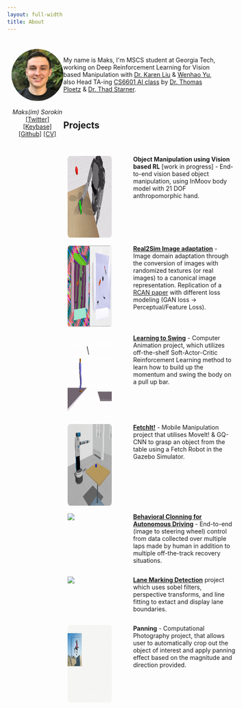 ```yaml
---
layout: full-width
title: About
---
```


<div style="display: grid; grid-template-columns: 25% 75%; padding: 10px;">
  <div>
  	<p align="center">
  		<img src="../assets/img/maks.jpg" alt="maks_photo" width="200" align="center" style="border-radius: 50%"/>
  		<br><br>
  		<i>Maks(im) Sorokin</i>
  		<br>
  		<a href="https://www.twitter.com/initmaks/">[Twitter]</a> <a href="https://keybase.io/initmaks/">[Keybase]</a> 
  		<br><a href="https://github.com/initmaks/">[Github]</a> <a href="../misc/CV_SEP19.pdf">[CV]</a>
  	</p>
  </div>
  <div>
  	<p>
  		<br>
  		My name is Maks, I'm MSCS student at Georgia Tech, working on Deep Reinforcement Learning for Vision based Manipulation with <a href="https://cs.stanford.edu/~karenliu/Home.html">Dr. Karen Liu</a> & <a href="https://wenhaoyu.weebly.com/">Wenhao Yu</a>, also Head TA-ing <a href="https://docs.google.com/document/d/e/2PACX-1vSfX11I1FjSvXfu7FdhdNa-XwHZx8HK4Ot-nM76dKWE85MB_y6xCN5XkjR-xycY6i4YB67K4Iw0Jkm2/pub">CS6601 AI class</a> by <a href="https://www.cc.gatech.edu/people/thomas-ploetz"> Dr. Thomas Ploetz</a> & <a href="https://www.cc.gatech.edu/home/thad/">Dr. Thad Starner</a>.
  		<br><br>
  		<br>
  		<h2>Projects</h2>
  		<br>
  		<div style="display: grid; grid-template-columns: 30% 70%; padding: 10px; grid-column-gap: 50px;">
  			<!-- ################################################################################## -->
  			<div>
  				<img src="../assets/img/lift/lift.gif" style="border-radius: 5%; margin-top:15px" width="300" height="190"/>
  			</div>
  			<div>
  				<p>
  					<strong>Object Manipulation using Vision based RL</strong> [work in progress] - End-to-end vision based object manipulation, using InMoov body model with 21 DOF anthropomorphic hand. 
  				</p>
  			</div>
  			<!-- ################################################################################## -->
  			<div>
  				<img src="../assets/img/ran2can/simsim2.png" style="border-radius: 5%; margin-top:15px" width="300" height="190"/>
  			</div>
  			<div>
  				<p>
  					<a href="https://github.com/initmaks/ran2can"><strong>Real2Sim Image adaptation</strong></a> - Image domain adaptation through the conversion of images with randomized textures (or real images) to a canonical image representation. Replication of a <a href="https://arxiv.org/pdf/1812.07252.pdf">RCAN paper</a> with different loss modeling (GAN loss -> Perceptual/Feature Loss).
  				</p>
  			</div>
  			<!-- ################################################################################## -->
  			<div>
  				<img src="../assets/img/swing_rl/anim.gif" style="border-radius: 5%; margin-top:15px" width="300" height="190"/>
  			</div>
  			<div>
  				<p>
  					<a href="/page/learning_to_swing_with_rl"><strong>Learning to Swing</strong></a> - Computer Animation project, which utilizes off-the-shelf Soft-Actor-Critic Reinforcement Learning method to learn how to build up the momentum and swing the body on a pull up bar.
  				</p>
  			</div>
  			<!-- ################################################################################## -->
  			<div>
  				<img src="../assets/img/mm/mm.gif"  style="border-radius: 5%; margin-top:15px" width="300" height="190"/>
  			</div>
  			<div>
  				<p>
  					<a href="/page/mobile_manipulation_course"><strong>FetchIt!</strong></a> - Mobile Manipulation project that utilises MoveIt! & GQ-CNN to grasp an object from the table using a Fetch Robot in the Gazebo Simulator.
  				</p>
  			</div>
  			<!-- ################################################################################## -->
  			<div>
  				<img src="../assets/img/sdc_nd/anim.gif" style="border-radius: 5%; margin-top:15px"/>
  			</div>
  			<div>
  				<p>
  					<a href="https://github.com/initmaks/Self-driving_car_ND/tree/master/Behavioral-Cloning"><strong>Behavioral Clonning for Autonomous Driving</strong></a> - End-to-end (image to steering wheel) control from data collected over multiple laps made by human in addition to multiple off-the-track recovery situations.
  				</p>
  			</div>
  			<!-- ################################################################################## -->
  			<div>
  				<img src="https://raw.githubusercontent.com/initmaks/Self-driving_car_ND/master/Advanced-Lane-Lines/misc/drive.gif"  style="border-radius: 5%; margin-top:15px"/>
  			</div>
  			<div>
  				<p>
  					<a href="https://github.com/initmaks/Self-driving_car_ND/tree/master/Advanced-Lane-Lines"><strong>Lane Marking Detection</strong></a> project which uses sobel filters, perspective transforms, and line fitting to extact and display lane boundaries.
  				</p>
  			</div>
  			<!-- ################################################################################## -->
  			<div>
  				<img src="../assets/img/panning/anim.gif"  style="border-radius: 5%; margin-top:15px" width="300" height="180"/>
  			</div>
  			<div>
  				<p>
  					<strong>Panning</strong> - Computational Photography project, that allows user to automatically crop out the object of interest and apply panning effect based on the magnitude and direction provided.
  				</p>
  			</div>
  			<!-- ################################################################################## -->
		</div>
	</p>
  </div>
</div>


